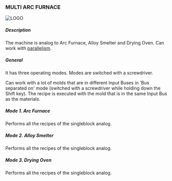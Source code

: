 ### MULTI ARC FURNACE

![LOGO](https://raw.githubusercontent.com/GT-IMPACT/impact-front/main/public/media/gregtech/ParArc.png)

##### Description

The machine is analog to Arc Furnace, Alloy Smelter and Drying Oven. Can work with [parallelism](/mechanics#parallelism).

##### General

It has three operating modes. Modes are switched with a screwdriver.

Can work with a lot of molds that are in different Input Buses in 'Bus separated on' mode (switched with a screwdriver while holding down the Shift key). The recipe is executed with the mold that is in the same Input Bus as the materials.

##### Mode 1. Arc Furnace

Performs all the recipes of the singleblock analog.

##### Mode 2. Alloy Smelter

Performs all the recipes of the singleblock analog.

##### Mode 3. Drying Oven

Performs all the recipes of the singleblock analog.
